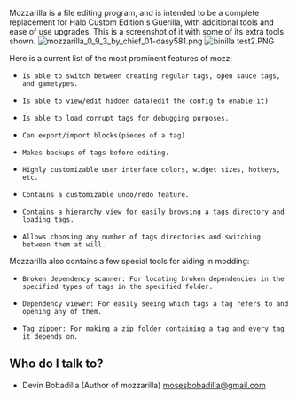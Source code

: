 Mozzarilla is a file editing program, and is intended to be a complete replacement for Halo Custom Edition's Guerilla, with additional tools and ease of use upgrades. This is a screenshot of it with some of its extra tools shown.
![mozzarilla_0_9_3_by_chief_01-dasy581.png](https://bitbucket.org/repo/75eEL8/images/1306443699-mozzarilla_0_9_3_by_chief_01-dasy581.png)
![binilla test2.PNG](https://bitbucket.org/repo/4xyAzp/images/2229544774-binilla%20test2.PNG)

Here is a current list of the most prominent features of mozz:

*     Is able to switch between creating regular tags, open sauce tags, and gametypes.

*     Is able to view/edit hidden data(edit the config to enable it)

*     Is able to load corrupt tags for debugging purposes.

*     Can export/import blocks(pieces of a tag)

*     Makes backups of tags before editing.

*     Highly customizable user interface colors, widget sizes, hotkeys, etc.

*     Contains a customizable undo/redo feature.

*     Contains a hierarchy view for easily browsing a tags directory and loading tags.

*     Allows choosing any number of tags directories and switching between them at will.



Mozzarilla also contains a few special tools for aiding in modding:


*     Broken dependency scanner: For locating broken dependencies in the specified types of tags in the specified folder.

*     Dependency viewer: For easily seeing which tags a tag refers to and opening any of them.

*     Tag zipper: For making a zip folder containing a tag and every tag it depends on.



## Who do I talk to?



* Devin Bobadilla (Author of mozzarilla) mosesbobadilla@gmail.com